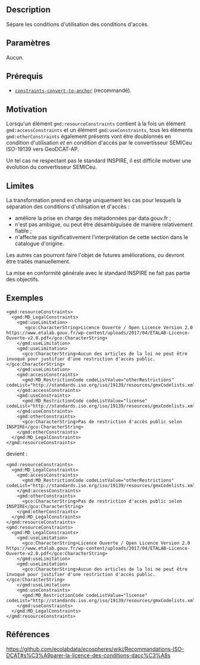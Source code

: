 ## Description

Sépare les conditions d'utilisation des conditions d'accès.


## Paramètres

Aucun.


## Prérequis

- <a href="constraints-convert-to-anchor">`constraints-convert-to-anchor`</a> (recommandé).


## Motivation

Lorsqu'un élément `gmd:resourceConstraints` contient à la fois un élément `gmd:accessConstraints` et un élément `gmd:useConstraints`, tous les éléments `gmd:otherConstraints` également présents vont être doublonnés en condition d'utilisation *et* en condition d'accès par le convertisseur SEMICeu ISO-19139 vers GeoDCAT-AP.

Un tel cas ne respectant pas le standard INSPIRE, il est difficile motiver une évolution du convertisseur SEMICeu.


## Limites

La transformation prend en charge uniquement les cas pour lesquels la séparation des conditions d'utilisation et d'accès :
- améliore la prise en charge des métadonnées par data.gouv.fr ;
- n'est pas ambigue, ou peut être désambiguïsée de manière relativement fiable ;
- n'affecte pas significativement l'interprétation de cette section dans le catalogue d'origine.

Les autres cas pourront faire l'objet de futures améliorations, ou devront être traités manuellement.

La mise en conformité générale avec le standard INSPIRE ne fait pas partie des objectifs.


## Exemples

```
<gmd:resourceConstraints>
  <gmd:MD_LegalConstraints>
    <gmd:useLimitation>
       <gco:CharacterString>Licence Ouverte / Open Licence Version 2.0  https://www.etalab.gouv.fr/wp-content/uploads/2017/04/ETALAB-Licence-Ouverte-v2.0.pdf</gco:CharacterString>
    </gmd:useLimitation>
    <gmd:useLimitation>
      <gco:CharacterString>Aucun des articles de la loi ne peut être invoqué pour justifier d'une restriction d'accès public.</gco:CharacterString>
    </gmd:useLimitation>
    <gmd:accessConstraints>
      <gmd:MD_RestrictionCode codeListValue="otherRestrictions" codeList="http://standards.iso.org/iso/19139/resources/gmxCodelists.xml#MD_RestrictionCode"/>
    </gmd:accessConstraints>
    <gmd:useConstraints>
      <gmd:MD_RestrictionCode codeListValue="license" codeList="http://standards.iso.org/iso/19139/resources/gmxCodelists.xml#MD_RestrictionCode"/>
    </gmd:useConstraints>
    <gmd:otherConstraints>
      <gco:CharacterString>Pas de restriction d'accès public selon INSPIRE</gco:CharacterString>
    </gmd:otherConstraints>
  </gmd:MD_LegalConstraints>
</gmd:resourceConstraints>
```

devient :

```
<gmd:resourceConstraints>
  <gmd:MD_LegalConstraints>
    <gmd:accessConstraints>
      <gmd:MD_RestrictionCode codeListValue="otherRestrictions" codeList="http://standards.iso.org/iso/19139/resources/gmxCodelists.xml#MD_RestrictionCode"/>
    </gmd:accessConstraints>
    <gmd:otherConstraints>
      <gco:CharacterString>Pas de restriction d'accès public selon INSPIRE</gco:CharacterString>
    </gmd:otherConstraints>
  </gmd:MD_LegalConstraints>
</gmd:resourceConstraints>
<gmd:resourceConstraints>
  <gmd:MD_LegalConstraints>
    <gmd:useLimitation>
      <gco:CharacterString>Licence Ouverte / Open Licence Version 2.0  https://www.etalab.gouv.fr/wp-content/uploads/2017/04/ETALAB-Licence-Ouverte-v2.0.pdf</gco:CharacterString>
    </gmd:useLimitation>
    <gmd:useLimitation>
      <gco:CharacterString>Aucun des articles de la loi ne peut être invoqué pour justifier d'une restriction d'accès public.</gco:CharacterString>
    </gmd:useLimitation>
    <gmd:useConstraints>
      <gmd:MD_RestrictionCode codeListValue="license" codeList="http://standards.iso.org/iso/19139/resources/gmxCodelists.xml#MD_RestrictionCode"/>
    </gmd:useConstraints>
  </gmd:MD_LegalConstraints>
</gmd:resourceConstraints>
```

## Références

https://github.com/ecolabdata/ecospheres/wiki/Recommandations-ISO-DCAT#s%C3%A9parer-la-licence-des-conditions-dacc%C3%A8s
